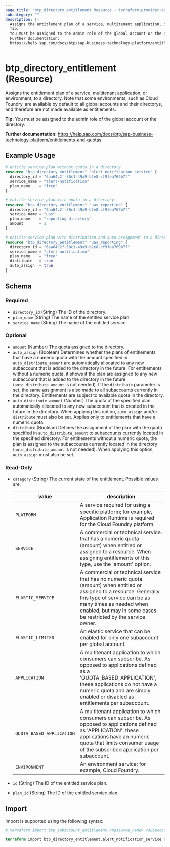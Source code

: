 ```yaml
---
page_title: "btp_directory_entitlement Resource - terraform-provider-btp"
subcategory: ""
description: |-
  Assigns the entitlement plan of a service, multitenant application, or environment, to a directory. Note that some environments, such as Cloud Foundry, are available by default to all global accounts and their directorys, and therefore are not made available as entitlements.
  Tip:
  You must be assigned to the admin role of the global account or the directory.
  Further documentation:
  https://help.sap.com/docs/btp/sap-business-technology-platform/entitlements-and-quotas
---
```


# btp_directory_entitlement (Resource)

Assigns the entitlement plan of a service, multitenant application, or environment, to a directory. Note that some environments, such as Cloud Foundry, are available by default to all global accounts and their directorys, and therefore are not made available as entitlements.

__Tip:__
You must be assigned to the admin role of the global account or the directory.

__Further documentation:__
<https://help.sap.com/docs/btp/sap-business-technology-platform/entitlements-and-quotas>

## Example Usage

```terraform
# entitle service plan without quota in a directory
resource "btp_directory_entitlement" "alert_notification_service" {
  directory_id = "6aa64c2f-38c1-49a9-b2e8-cf9fea769b7f"
  service_name = "alert-notification"
  plan_name    = "free"
}

# entitle service plan with quota in a directory
resource "btp_directory_entitlement" "uas_reporting" {
  directory_id = "6aa64c2f-38c1-49a9-b2e8-cf9fea769b7f"
  service_name = "uas"
  plan_name    = "reporting-directory"
  amount       = 1
}

# entitle service plan with distribution and auto assignment in a directory
resource "btp_directory_entitlement" "uas_reporting" {
  directory_id = "6aa64c2f-38c1-49a9-b2e8-cf9fea769b7f"
  service_name = "alert-notification"
  plan_name    = "free"
  distribute   = true
  auto_assign  = true
}
```

<!-- schema generated by tfplugindocs -->
## Schema

### Required

- `directory_id` (String) The ID of the directory.
- `plan_name` (String) The name of the entitled service plan.
- `service_name` (String) The name of the entitled service.

### Optional

- `amount` (Number) The quota assigned to the directory.
- `auto_assign` (Boolean) Determines whether the plans of entitlements that have a numeric quota with the amount specified in `auto_distribute_amount` are automatically allocated to any new subaccount that is added to the directory in the future. For entitlements without a numeric quota, it shows if the plan are assigned to any new subaccount that is added to the directory in the future (`auto_distribute_amount` is not needed). If the `distribute` parameter is set, the same assignment is also made to all subaccounts currently in the directory. Entitlements are subject to available quota in the directory.
- `auto_distribute_amount` (Number) The quota of the specified plan automatically allocated to any new subaccount that is created in the future in the directory. When applying this option, `auto_assign` and/or `distribute` must also be set. Applies only to entitlements that have a numeric quota.
- `distribute` (Boolean) Defines the assignment of the plan with the quota specified in `auto_distribute_amount` to subaccounts currently located in the specified directory. For entitlements without a numeric quota, the plan is assigned to the subaccounts currently located in the directory (`auto_distribute_amount` is not needed). When applying this option, `auto_assign` must also be set.

### Read-Only

- `category` (String) The current state of the entitlement. Possible values are: 
 
  | value | description | 
  | --- | --- | 
  | `PLATFORM` |  A service required for using a specific platform; for example, Application Runtime is required for the Cloud Foundry platform. | 
  | `SERVICE` | A commercial or technical service. that has a numeric quota (amount) when entitled or assigned to a resource. When assigning entitlements of this type, use the 'amount' option. | 
  | `ELASTIC_SERVICE` | A commercial or technical service that has no numeric quota (amount) when entitled or assigned to a resource. Generally this type of service can be as many times as needed when enabled, but may in some cases be restricted by the service owner. | 
  | `ELASTIC_LIMITED` | An elastic service that can be enabled for only one subaccount per global account. | 
  | `APPLICATION` | A multitenant application to which consumers can subscribe. As opposed to applications defined as a 'QUOTA_BASED_APPLICATION', these applications do not have a numeric quota and are simply enabled or disabled as entitlements per subaccount. | 
  | `QUOTA_BASED_APPLICATION` | A multitenant application to which consumers can subscribe. As opposed to applications defined as 'APPLICATION', these applications have an numeric quota that limits consumer usage of the subscribed application per subaccount. | 
  | `ENVIRONMENT` |  An environment service; for example, Cloud Foundry. |
- `id` (String) The ID of the entitled service plan.
- `plan_id` (String) The ID of the entitled service plan.

## Import

Import is supported using the following syntax:

```terraform
# terraform import btp_subaccount_entitlement.<resource_name> <subaccount_id>,<service_name>,<plan_name>

terraform import btp_directory_entitlement.alert_notification_service 6aa64c2f-38c1-49a9-b2e8-cf9fea769b7f,alert-notification,free
```
